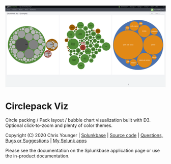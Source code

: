 ![screenshot](https://raw.githubusercontent.com/ChrisYounger/circlepack_viz/master/appserver/static/demo.png)

# **Circlepack Viz**

Circle packing / Pack layout / bubble chart visualization built with D3.  Optional click-to-zoom and plenty of color themes.


Copyright (C) 2020 Chris Younger | [Splunkbase](https://splunkbase.splunk.com/app/4574/#/details) | [Source code](https://github.com/ChrisYounger/circlepack_viz) |  [Questions, Bugs or Suggestions](https://answers.splunk.com/app/questions/4574.html) | [My Splunk apps](https://splunkbase.splunk.com/apps/#/author/chrisyoungerjds)

Please see the documentation on the Splunkbase application page or use the in-product documentation.
